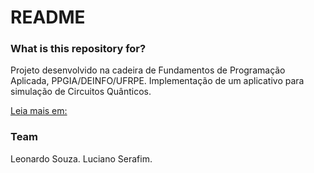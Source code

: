 # README #

### What is this repository for? ###

Projeto desenvolvido na cadeira de Fundamentos de Programação Aplicada, PPGIA/DEINFO/UFRPE.
Implementação de um aplicativo para simulação de Circuitos Quânticos.

[Leia mais em:](https://lucianoserafim.bitbucket.io)

### Team ###

Leonardo Souza.
Luciano Serafim.